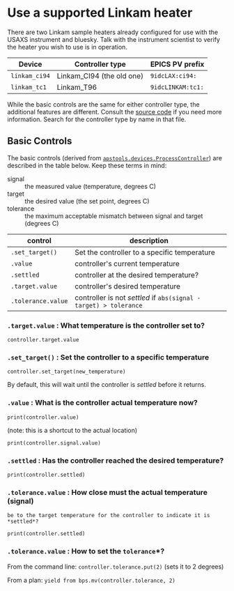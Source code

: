 # Use a supported Linkam heater

There are two Linkam sample heaters already configured for use 
with the USAXS instrument and bluesky.  Talk with the instrument 
scientist to verify the heater you wish to use is in operation.

Device | Controller type | EPICS PV prefix
--- | --- | ---
`linkam_ci94` | Linkam_CI94 (the old one) | `9idcLAX:ci94:`
`linkam_tc1`  | Linkam_T96 | `9idcLINKAM:tc1:`

While the basic controls are the same for either controller type,
the additional features are different.  Consult the 
[source code](/profile_bluesky/startup/10-devices.py)
if you need more information.  Search for the controller type 
by name in that file.

## Basic Controls

The basic controls (derived from 
[`apstools.devices.ProcessController`](https://apstools.readthedocs.io/en/latest/source/devices.html#apstools.devices.ProcessController))
are described in the table below.  Keep these terms in mind:

<dl>
  <dt>signal</dt>
  <dd>the measured value (temperature, degrees C)</dd>
  
  <dt>target</dt>
  <dd>the desired value (the set point, degrees C)</dd>
  
  <dt>tolerance</dt>
  <dd>the maximum acceptable mismatch between signal and target (degrees C)</dd>
</dl>

control | description
--- | ---
`.set_target()` | Set the controller to a specific temperature
`.value` | controller's current temperature
`.settled` | controller at the desired temperature?
`.target.value` | controller's desired temperature
`.tolerance.value` | controller is not *settled* if `abs(signal - target) > tolerance`

### `.target.value` : What temperature is the controller set to? 

    controller.target.value

### `.set_target()` : Set the controller to a specific temperature

    controller.set_target(new_temperature)

By default, this will wait until the controller is *settled* before it returns.

### `.value` : What is the controller actual temperature now?

    print(controller.value)

(note: this is a shortcut to the actual location)

    print(controller.signal.value)

### `.settled` : Has the controller reached the desired temperature?

    print(controller.settled)

### `.tolerance.value` : How close must the actual temperature (signal) 
    be to the target temperature for the controller to indicate it is *settled*?

    print(controller.settled)

### `.tolerance.value` : How to set the `tolerance`*?

From the command line: `controller.tolerance.put(2)` (sets it to 2 degrees)

From a plan: `yield from bps.mv(controller.tolerance, 2)`

